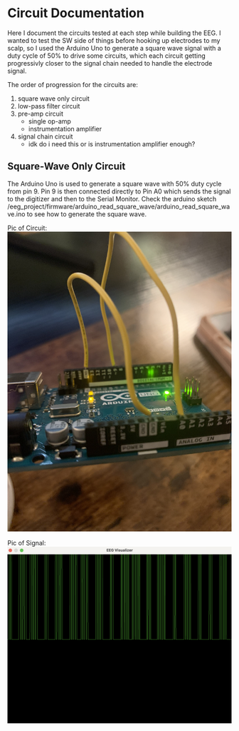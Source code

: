 # Circuit Documentation
Here I document the circuits tested at each step while building the EEG. I wanted to test the 
SW side of things before hooking up electrodes to my scalp, so I used the Arduino Uno to generate a
square wave signal with a duty cycle of 50% to drive some circuits, which each circuit getting 
progressivly closer to the signal chain needed to handle the electrode signal. 

The order of progression for the circuits are:

1. square wave only circuit
2. low-pass filter circuit
3. pre-amp circuit
	* single op-amp
	* instrumentation amplifier
4. signal chain circuit
	* idk do i need this or is instrumentation amplifier enough?


## Square-Wave Only Circuit
The Arduino Uno is used to generate a square wave with 50% duty cycle from pin 9. Pin 9 is then 
connected directly to Pin A0 which sends the signal to the digitizer and then to the Serial Monitor. 
Check the arduino sketch /eeg_project/firmware/arduino_read_square_wave/arduino_read_square_wave.ino
to see how to generate the square wave. 

Pic of Circuit:
![Uno_square_wave.](./square_wave_uno.png "Uno Wiring for Square Wave.")

Pic of Signal:
![Visualizer_square_wave.](./square_wave.png "EEG Visualizer with Square Wave.")


